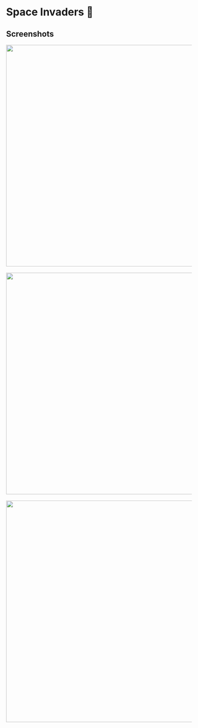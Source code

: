 # Space Invaders 👾

## Screenshots
<img src="https://github.com/xyjiang970/games/assets/76984271/40f3e729-b004-4d32-8421-be4e2eee28f7" width="600">
<br>
<br>
<img src="https://github.com/xyjiang970/games/assets/76984271/c0de7172-1a36-4013-b8b1-98404629f5d1" width="600">
<br>
<br>
<img src="https://github.com/xyjiang970/games/assets/76984271/dc2d0056-c0c5-4c55-97b8-619ceec3340c" width="600">
